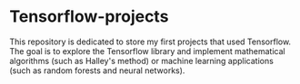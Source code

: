 # Tensorflow-projects

This repository is dedicated to store my first projects that used Tensorflow. The goal is to explore the Tensorflow library and implement mathematical algorithms (such as Halley's method) or machine learning applications (such as random forests and neural networks).
